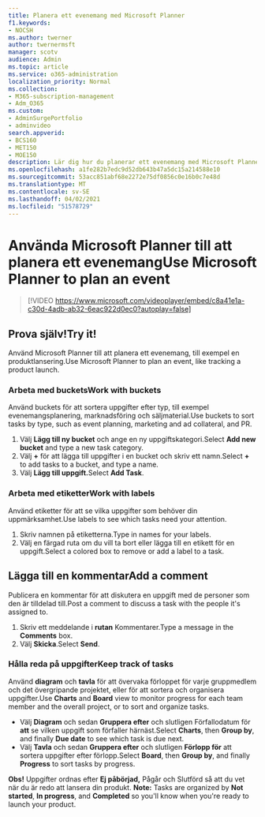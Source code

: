 ```yaml
---
title: Planera ett evenemang med Microsoft Planner
f1.keywords:
- NOCSH
ms.author: twerner
author: twernermsft
manager: scotv
audience: Admin
ms.topic: article
ms.service: o365-administration
localization_priority: Normal
ms.collection:
- M365-subscription-management
- Adm_O365
ms.custom:
- AdminSurgePortfolio
- adminvideo
search.appverid:
- BCS160
- MET150
- MOE150
description: Lär dig hur du planerar ett evenemang med Microsoft Planner.
ms.openlocfilehash: a1fe282b7edc9d52db643b47a5dc15a214588e10
ms.sourcegitcommit: 53acc851abf68e2272e75df0856c0e16b0c7e48d
ms.translationtype: MT
ms.contentlocale: sv-SE
ms.lasthandoff: 04/02/2021
ms.locfileid: "51578729"
---
```

# <a name="use-microsoft-planner-to-plan-an-event"></a><span data-ttu-id="8fb86-103">Använda Microsoft Planner till att planera ett evenemang</span><span class="sxs-lookup"><span data-stu-id="8fb86-103">Use Microsoft Planner to plan an event</span></span>

> [!VIDEO https://www.microsoft.com/videoplayer/embed/c8a41e1a-c30d-4adb-ab32-6eac922d0ec0?autoplay=false]

## <a name="try-it"></a><span data-ttu-id="8fb86-104">Prova själv!</span><span class="sxs-lookup"><span data-stu-id="8fb86-104">Try it!</span></span>

<span data-ttu-id="8fb86-105">Använd Microsoft Planner till att planera ett evenemang, till exempel en produktlansering.</span><span class="sxs-lookup"><span data-stu-id="8fb86-105">Use Microsoft Planner to plan an event, like tracking a product launch.</span></span>

### <a name="work-with-buckets"></a><span data-ttu-id="8fb86-106">Arbeta med buckets</span><span class="sxs-lookup"><span data-stu-id="8fb86-106">Work with buckets</span></span>

<span data-ttu-id="8fb86-107">Använd buckets för att sortera uppgifter efter typ, till exempel evenemangsplanering, marknadsföring och säljmaterial.</span><span class="sxs-lookup"><span data-stu-id="8fb86-107">Use buckets to sort tasks by type, such as event planning, marketing and ad collateral, and PR.</span></span>

1. <span data-ttu-id="8fb86-108">Välj  **Lägg till ny bucket**  och ange en ny uppgiftskategori.</span><span class="sxs-lookup"><span data-stu-id="8fb86-108">Select  **Add new bucket**  and type a new task category.</span></span>
2. <span data-ttu-id="8fb86-109">Välj  **+**  för att lägga till uppgifter i en bucket och skriv ett namn.</span><span class="sxs-lookup"><span data-stu-id="8fb86-109">Select  **+**  to add tasks to a bucket, and type a name.</span></span>
3. <span data-ttu-id="8fb86-110">Välj **Lägg till uppgift.**</span><span class="sxs-lookup"><span data-stu-id="8fb86-110">Select  **Add Task**.</span></span>

### <a name="work-with-labels"></a><span data-ttu-id="8fb86-111">Arbeta med etiketter</span><span class="sxs-lookup"><span data-stu-id="8fb86-111">Work with labels</span></span>

<span data-ttu-id="8fb86-112">Använd etiketter för att se vilka uppgifter som behöver din uppmärksamhet.</span><span class="sxs-lookup"><span data-stu-id="8fb86-112">Use labels to see which tasks need your attention.</span></span>

1. <span data-ttu-id="8fb86-113">Skriv namnen på etiketterna.</span><span class="sxs-lookup"><span data-stu-id="8fb86-113">Type in names for your labels.</span></span>
2. <span data-ttu-id="8fb86-114">Välj en färgad ruta om du vill ta bort eller lägga till en etikett för en uppgift.</span><span class="sxs-lookup"><span data-stu-id="8fb86-114">Select a colored box to remove or add a label to a task.</span></span>

## <a name="add-a-comment"></a><span data-ttu-id="8fb86-115">Lägga till en kommentar</span><span class="sxs-lookup"><span data-stu-id="8fb86-115">Add a comment</span></span>

<span data-ttu-id="8fb86-116">Publicera en kommentar för att diskutera en uppgift med de personer som den är tilldelad till.</span><span class="sxs-lookup"><span data-stu-id="8fb86-116">Post a comment to discuss a task with the people it's assigned to.</span></span>

1. <span data-ttu-id="8fb86-117">Skriv ett meddelande i  **rutan**  Kommentarer.</span><span class="sxs-lookup"><span data-stu-id="8fb86-117">Type a message in the  **Comments**  box.</span></span>
2. <span data-ttu-id="8fb86-118">Välj  **Skicka**.</span><span class="sxs-lookup"><span data-stu-id="8fb86-118">Select  **Send**.</span></span>

### <a name="keep-track-of-tasks"></a><span data-ttu-id="8fb86-119">Hålla reda på uppgifter</span><span class="sxs-lookup"><span data-stu-id="8fb86-119">Keep track of tasks</span></span>

<span data-ttu-id="8fb86-120">Använd  **diagram**  och  **tavla**  för att övervaka förloppet för varje gruppmedlem och det övergripande projektet, eller för att sortera och organisera uppgifter.</span><span class="sxs-lookup"><span data-stu-id="8fb86-120">Use  **Charts**  and  **Board**  view to monitor progress for each team member and the overall project, or to sort and organize tasks.</span></span>

- <span data-ttu-id="8fb86-121">Välj  **Diagram** och sedan **Gruppera efter** och slutligen Förfallodatum för **att**  se vilken uppgift som förfaller härnäst.</span><span class="sxs-lookup"><span data-stu-id="8fb86-121">Select  **Charts**, then **Group by**, and finally **Due date**  to see which task is due next.</span></span>
- <span data-ttu-id="8fb86-122">Välj  **Tavla** och sedan **Gruppera efter** och slutligen **Förlopp för**  att sortera uppgifter efter förlopp.</span><span class="sxs-lookup"><span data-stu-id="8fb86-122">Select  **Board**, then **Group by**, and finally **Progress**  to sort tasks by progress.</span></span>

<span data-ttu-id="8fb86-123">**Obs!**  Uppgifter ordnas efter **Ej påbörjad,** Pågår och Slutförd så att du vet när du är redo att lansera din produkt. </span><span class="sxs-lookup"><span data-stu-id="8fb86-123">**Note:**  Tasks are organized by  **Not started**,  **In progress**, and  **Completed**  so you'll know when you're ready to launch your product.</span></span>